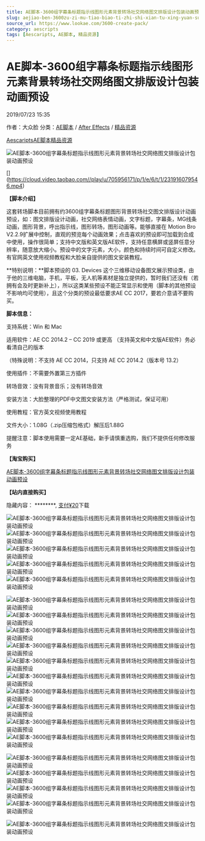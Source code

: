```yaml
---
title: AE脚本-3600组字幕条标题指示线图形元素背景转场社交网络图文排版设计包装动画预设
slug: aejiao-ben-3600zu-zi-mu-tiao-biao-ti-zhi-shi-xian-tu-xing-yuan-su-bei-jing-zhuan-chang-she-jiao-wang-luo-tu-wen-pai-ban-she-ji-bao-zhuang-dong-hua-yu-she
source_url: https://www.lookae.com/3600-create-pack/
category: aescripts
tags: [Aescaripts, AE脚本, 精品资源]
---
```

# AE脚本-3600组字幕条标题指示线图形元素背景转场社交网络图文排版设计包装动画预设

2019/07/23 15:35

作者：大众脸
分类：[AE脚本](https://www.lookae.com/after-effects/aescripts/) / [After Effects](https://www.lookae.com/after-effects/) / [精品资源](https://www.lookae.com/fufei/)

[Aescaripts](https://www.lookae.com/tag/aescaripts/)[AE脚本](https://www.lookae.com/tag/ae%e8%84%9a%e6%9c%ac/)[精品资源](https://www.lookae.com/tag/%e7%b2%be%e5%93%81%e8%b5%84%e6%ba%90/)

![AE脚本-3600组字幕条标题指示线图形元素背景转场社交网络图文排版设计包装动画预设](https://www.lookae.com/wp-content/uploads/2019/07/3600-Create-Pack.jpg "AE脚本-3600组字幕条标题指示线图形元素背景转场社交网络图文排版设计包装动画预设-LookAE.com")

[﻿[﻿]("https://cloud.video.taobao.com//play/u/705956171/p/1/e/6/t/1/231916079546.mp4)](https://cloud.video.taobao.com//play/u/705956171/p/1/e/6/t/1/231916079546.mp4)

**【脚本介绍】**

这套转场脚本目前拥有约3600组字幕条标题图形背景转场社交图文排版设计动画预设，如：图文排版设计动画，社交网络表情动画，文字标题，字幕条，MG线条动画，图形背景，呼出指示线，图形转场，图形动画等。能够直接在 Motion Bro V2.2.9扩展中控制，直观的预览每个动画效果；点击喜欢的预设即可加载到合成中使用，操作很简单；支持中文版和英文版AE软件，支持任意横屏或竖屏任意分辨率，随意放大缩小。预设中的文字元素，大小，颜色和持续时间可自定义修改。有官网英文使用视频教程和大脸亲自提供的图文安装教程。

**特别说明：**脚本预设的 03. Devices 这个三维移动设备图文展示预设类，由于他的三维电脑，手机，平板，无人机等素材是独立提供的，暂时我们还没有（若拥有会及时更新补上），所以这类某些预设不能正常显示和使用（脚本的其他预设不影响均可使用），且这个分类的预设最低要求AE CC 2017，要若介意请不要购买。

**脚本信息：**

支持系统：Win 和 Mac

适用软件：AE CC 2014.2 – CC 2019 或更高 （支持英文和中文版AE软件）务必看清自己的版本

（特殊说明：不支持 AE CC 2014，只支持 AE CC 2014.2（版本号 13.2）

使用插件：不需要外置第三方插件

转场音效：没有背景音乐；没有转场音效

安装方法：大脸整理的PDF中文图文安装方法（严格测试，保证可用）

使用教程：官方英文视频使用教程

文件大小：1.08G（.zip压缩包格式）解压后1.88G

提醒注意：脚本使用需要一定AE基础，新手请慎重选购，我们不提供任何修改服务

**【淘宝购买】**

[AE脚本-3600组字幕条标题指示线图形元素背景转场社交网络图文排版设计包装动画预设](https://item.taobao.com/item.htm?id=599343930447)

**【站内直接购买】**

隐藏内容：
\*\*\*\*\*\*\*\*,
[支付¥20](https://www.lookae.com/wp-login.php?redirect_to=https%3A%2F%2Fwww.lookae.com%2F3600-create-pack%2F)下载

![AE脚本-3600组字幕条标题指示线图形元素背景转场社交网络图文排版设计包装动画预设](https://img.alicdn.com/imgextra/i4/705956171/O1CN01hyj4iJ1vSMfWtjsgx_!!705956171.gif "AE脚本-3600组字幕条标题指示线图形元素背景转场社交网络图文排版设计包装动画预设-LookAE.com")![AE脚本-3600组字幕条标题指示线图形元素背景转场社交网络图文排版设计包装动画预设](https://img.alicdn.com/imgextra/i3/705956171/O1CN01pNQvzv1vSMfVGjADa_!!705956171.jpg "AE脚本-3600组字幕条标题指示线图形元素背景转场社交网络图文排版设计包装动画预设-LookAE.com")![AE脚本-3600组字幕条标题指示线图形元素背景转场社交网络图文排版设计包装动画预设](https://img.alicdn.com/imgextra/i4/705956171/O1CN01B6PLqV1vSMfO34qhp_!!705956171.png "AE脚本-3600组字幕条标题指示线图形元素背景转场社交网络图文排版设计包装动画预设-LookAE.com")![AE脚本-3600组字幕条标题指示线图形元素背景转场社交网络图文排版设计包装动画预设](https://img.alicdn.com/imgextra/i4/705956171/O1CN0124mhZb1vSMfVfln5b_!!705956171.jpg "AE脚本-3600组字幕条标题指示线图形元素背景转场社交网络图文排版设计包装动画预设-LookAE.com")![AE脚本-3600组字幕条标题指示线图形元素背景转场社交网络图文排版设计包装动画预设](https://img.alicdn.com/imgextra/i3/705956171/O1CN016vYykS1vSMfO34qhH_!!705956171.jpg "AE脚本-3600组字幕条标题指示线图形元素背景转场社交网络图文排版设计包装动画预设-LookAE.com")

![AE脚本-3600组字幕条标题指示线图形元素背景转场社交网络图文排版设计包装动画预设](https://img.alicdn.com/imgextra/i4/705956171/O1CN01U703nK1vSMfYAMNhu_!!705956171.gif "AE脚本-3600组字幕条标题指示线图形元素背景转场社交网络图文排版设计包装动画预设-LookAE.com")![AE脚本-3600组字幕条标题指示线图形元素背景转场社交网络图文排版设计包装动画预设](https://img.alicdn.com/imgextra/i2/705956171/O1CN015OerSi1vSMfZ1aFL8_!!705956171.gif "AE脚本-3600组字幕条标题指示线图形元素背景转场社交网络图文排版设计包装动画预设-LookAE.com")![AE脚本-3600组字幕条标题指示线图形元素背景转场社交网络图文排版设计包装动画预设](https://img.alicdn.com/imgextra/i2/705956171/O1CN01MJVPsa1vSMfUrpTEv_!!705956171.jpg "AE脚本-3600组字幕条标题指示线图形元素背景转场社交网络图文排版设计包装动画预设-LookAE.com")![AE脚本-3600组字幕条标题指示线图形元素背景转场社交网络图文排版设计包装动画预设](https://img.alicdn.com/imgextra/i1/705956171/O1CN01uJXq9Y1vSMfZ1aePw_!!705956171.jpg "AE脚本-3600组字幕条标题指示线图形元素背景转场社交网络图文排版设计包装动画预设-LookAE.com")![AE脚本-3600组字幕条标题指示线图形元素背景转场社交网络图文排版设计包装动画预设](https://img.alicdn.com/imgextra/i2/705956171/O1CN01S60vwc1vSMfVGkRFh_!!705956171.gif "AE脚本-3600组字幕条标题指示线图形元素背景转场社交网络图文排版设计包装动画预设-LookAE.com")![AE脚本-3600组字幕条标题指示线图形元素背景转场社交网络图文排版设计包装动画预设](https://img.alicdn.com/imgextra/i1/705956171/O1CN01UnKEz31vSMfO37bOs_!!705956171.jpg "AE脚本-3600组字幕条标题指示线图形元素背景转场社交网络图文排版设计包装动画预设-LookAE.com")![AE脚本-3600组字幕条标题指示线图形元素背景转场社交网络图文排版设计包装动画预设](https://img.alicdn.com/imgextra/i1/705956171/O1CN01L0Pr3X1vSMfVerf3O_!!705956171.gif "AE脚本-3600组字幕条标题指示线图形元素背景转场社交网络图文排版设计包装动画预设-LookAE.com")![AE脚本-3600组字幕条标题指示线图形元素背景转场社交网络图文排版设计包装动画预设](https://img.alicdn.com/imgextra/i2/705956171/O1CN01nke9ta1vSMfWtmIYg_!!705956171.gif "AE脚本-3600组字幕条标题指示线图形元素背景转场社交网络图文排版设计包装动画预设-LookAE.com")![AE脚本-3600组字幕条标题指示线图形元素背景转场社交网络图文排版设计包装动画预设](https://img.alicdn.com/imgextra/i4/705956171/O1CN01A1XPsp1vSMfWtlQWw_!!705956171.jpg "AE脚本-3600组字幕条标题指示线图形元素背景转场社交网络图文排版设计包装动画预设-LookAE.com")![AE脚本-3600组字幕条标题指示线图形元素背景转场社交网络图文排版设计包装动画预设](https://img.alicdn.com/imgextra/i3/705956171/O1CN01wd4y3c1vSMfVesX6A_!!705956171.gif "AE脚本-3600组字幕条标题指示线图形元素背景转场社交网络图文排版设计包装动画预设-LookAE.com")

![AE脚本-3600组字幕条标题指示线图形元素背景转场社交网络图文排版设计包装动画预设](https://img.alicdn.com/imgextra/i2/705956171/O1CN01O2cPyO1vSMfVGlqgL_!!705956171.jpg "AE脚本-3600组字幕条标题指示线图形元素背景转场社交网络图文排版设计包装动画预设-LookAE.com")![AE脚本-3600组字幕条标题指示线图形元素背景转场社交网络图文排版设计包装动画预设](https://img.alicdn.com/imgextra/i4/705956171/O1CN01f1GIyF1vSMfVGlFHW_!!705956171.jpg "AE脚本-3600组字幕条标题指示线图形元素背景转场社交网络图文排版设计包装动画预设-LookAE.com")![AE脚本-3600组字幕条标题指示线图形元素背景转场社交网络图文排版设计包装动画预设](https://img.alicdn.com/imgextra/i2/705956171/O1CN01VfVmBL1vSMfYAP4G5_!!705956171.gif "AE脚本-3600组字幕条标题指示线图形元素背景转场社交网络图文排版设计包装动画预设-LookAE.com")![AE脚本-3600组字幕条标题指示线图形元素背景转场社交网络图文排版设计包装动画预设](https://img.alicdn.com/imgextra/i1/705956171/O1CN01Y7h6ne1vSMfWo7zAd_!!705956171.jpg "AE脚本-3600组字幕条标题指示线图形元素背景转场社交网络图文排版设计包装动画预设-LookAE.com")

![AE脚本-3600组字幕条标题指示线图形元素背景转场社交网络图文排版设计包装动画预设](https://img.alicdn.com/imgextra/i3/705956171/O1CN01Pwp6wv1vSMfVY9Y6J_!!705956171.gif "AE脚本-3600组字幕条标题指示线图形元素背景转场社交网络图文排版设计包装动画预设-LookAE.com")
